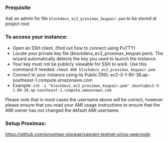 ### Prequisite
Ask an admin for file `blockdevs_ec2_proximax_keypair.pem` to be stored at project root

### To access your instance:
- Open an SSH client. (find out how to connect using PuTTY)
- Locate your private key file (blockdevs_ec2_proximax_keypair.pem). The wizard automatically detects the key you used to launch the instance.
- Your key must not be publicly viewable for SSH to work. Use this command if needed:
`chmod 400 blockdevs_ec2_proximax_keypair.pem`
- Connect to your instance using its Public DNS:
ec2-3-1-80-38.ap-southeast-1.compute.amazonaws.com
- Example:
`ssh -i "blockdevs_ec2_proximax_keypair.pem" ubuntu@ec2-3-1-80-38.ap-southeast-1.compute.amazonaws.com`

Please note that in most cases the username above will be correct, however please ensure that you read your AMI usage instructions to ensure that the AMI owner has not changed the default AMI username.

### Setup Proximax:
https://github.com/proximax-storage/vagrant-testnet-sirius-peernode
